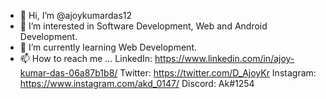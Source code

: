 - 👋 Hi, I’m @ajoykumardas12
- 👀 I’m interested in Software Development, Web and Android Development.
- 🌱 I’m currently learning Web Development.
- 📫 How to reach me ... 
LinkedIn: https://www.linkedin.com/in/ajoy-kumar-das-06a87b1b8/
Twitter: https://twitter.com/D_AjoyKr
Instagram: https://www.instagram.com/akd_0147/
Discord: Ak#1254
<!---
ajoykumardas12/ajoykumardas12 is a ✨ special ✨ repository because its `README.md` (this file) appears on your GitHub profile.
You can click the Preview link to take a look at your changes.
--->

